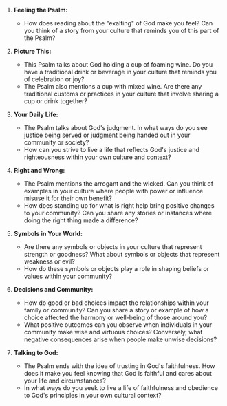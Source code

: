 1. **Feeling the Psalm:**
   - How does reading about the "exalting" of God make you feel? Can you think of a story from your culture that reminds you of this part of the Psalm?

2. **Picture This:**
   - This Psalm talks about God holding a cup of foaming wine. Do you have a traditional drink or beverage in your culture that reminds you of celebration or joy?
   - The Psalm also mentions a cup with mixed wine. Are there any traditional customs or practices in your culture that involve sharing a cup or drink together?

3. **Your Daily Life:**
   - The Psalm talks about God's judgment. In what ways do you see justice being served or judgment being handed out in your community or society?
   - How can you strive to live a life that reflects God's justice and righteousness within your own culture and context?

4. **Right and Wrong:**
   - The Psalm mentions the arrogant and the wicked. Can you think of examples in your culture where people with power or influence misuse it for their own benefit?
   - How does standing up for what is right help bring positive changes to your community? Can you share any stories or instances where doing the right thing made a difference?

5. **Symbols in Your World:**
   - Are there any symbols or objects in your culture that represent strength or goodness? What about symbols or objects that represent weakness or evil?
   - How do these symbols or objects play a role in shaping beliefs or values within your community?

6. **Decisions and Community:**
   - How do good or bad choices impact the relationships within your family or community? Can you share a story or example of how a choice affected the harmony or well-being of those around you?
   - What positive outcomes can you observe when individuals in your community make wise and virtuous choices? Conversely, what negative consequences arise when people make unwise decisions?

7. **Talking to God:**
   - The Psalm ends with the idea of trusting in God's faithfulness. How does it make you feel knowing that God is faithful and cares about your life and circumstances?
   - In what ways do you seek to live a life of faithfulness and obedience to God's principles in your own cultural context?